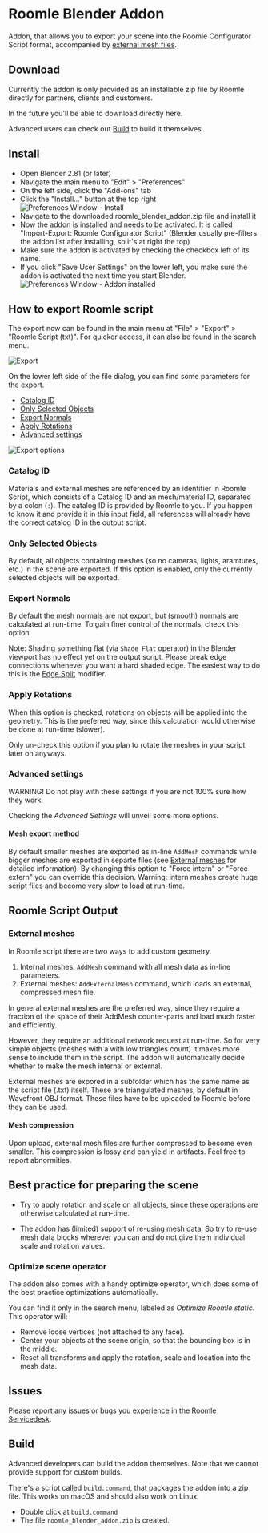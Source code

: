 # Roomle Blender Addon

Addon, that allows you to export your scene into the Roomle Configurator Script format, accompanied by [external mesh files](#external-meshes).

## Download

Currently the addon is only provided as an installable zip file by Roomle directly for partners, clients and customers.

In the future you'll be able to download directly here.

Advanced users can check out [Build](#build) to build it themselves.

## Install

- Open Blender 2.81 (or later)
- Navigate the main menu to "Edit" > "Preferences"
- On the left side, click the "Add-ons" tab
- Click the "Install…" button at the top right
![Preferences Window - Install](doc/images/01_prefs-install.png)
- Navigate to the downloaded roomle_blender_addon.zip file and install it
- Now the addon is installed and needs to be activated. It is called "Import-Export: Roomle Configurator Script" (Blender usually pre-filters the addon list after installing, so it's at right the top)
- Make sure the addon is activated by checking the checkbox left of its name.
- If you click "Save User Settings" on the lower left, you make sure the addon is activated the next time you start Blender.
![Preferences Window - Addon installed](doc/images/03_prefs-enable.png)

## How to export Roomle script

The export now can be found in the main menu at "File" > "Export" > "Roomle Script (txt)". For quicker access, it can also be found in the 
search menu.

![Export](doc/images/04_export.png)

On the lower left side of the file dialog, you can find some parameters for the export.
- [Catalog ID](#Catalog-ID)
- [Only Selected Objects](#Only-Selected-Objects)
- [Export Normals](#Export-Normals)
- [Apply Rotations](#Apply-Rotations)
- [Advanced settings](#Advanced-settings)

![Export options](doc/images/05_export-options.png)

### Catalog ID

Materials and external meshes are referenced by an identifier in Roomle Script, which consists of a Catalog ID and an mesh/material ID, separated by a colon (`:`). The catalog ID is provided by Roomle to you. If you happen to know it and provide it in this input field, all references will already have the correct catalog ID in the output script.

### Only Selected Objects

By default, all objects containing meshes (so no cameras, lights, aramtures, etc.) in the scene are exported. If this option is enabled, only the currently selected objects will be exported.

### Export Normals

By default the mesh normals are not export, but (smooth) normals are calculated at run-time. To gain finer control of the normals, check this option.

Note: Shading something flat (via `Shade Flat` operator) in the Blender viewport has no effect yet on the output script. Please break edge connections whenever you want a hard shaded edge. The easiest way to do this is the [Edge Split](https://docs.blender.org/manual/en/latest/modeling/modifiers/generate/edge_split.html)  modifier.

### Apply Rotations

When this option is checked, rotations on objects will be applied into the geometry. This is the preferred way, since this calculation would otherwise be done at run-time (slower).

Only un-check this option if you plan to rotate the meshes in your script later on anyways.

### Advanced settings

WARNING! Do not play with these settings if you are not 100% sure how they work.

Checking the *Advanced Settings* will unveil some more options.

#### Mesh export method

By default smaller meshes are exported as in-line `AddMesh` commands  while bigger meshes are exported in separte files (see [External meshes](#external-meshes) for detailed information).
By changing this option to "Force intern" or "Force extern" you can override this decision.
Warning: intern meshes create huge script files and become very slow to load at run-time.

## Roomle Script Output

### External meshes

In Roomle script there are two ways to add custom geometry.
1. Internal meshes: `AddMesh` command with all mesh data as in-line parameters.
2. External meshes: `AddExternalMesh` command, which loads an external, compressed mesh file.

In general external meshes are the preferred way, since they require a fraction of the space of their AddMesh counter-parts and load much faster and efficiently.

However, they require an additional network request at run-time. So for very simple objects (meshes with a with low triangles count) it makes more sense to include them in the script. The addon will automatically decide whether to make the mesh internal or external.

External meshes are expored in a subfolder which has the same name as the script file (.txt) itself. These are triangulated meshes, by default in Wavefront OBJ format. These files have to be uploaded to Roomle before they can be used.

#### Mesh compression

Upon upload, external mesh files are further compressed to become even smaller. This compression is lossy and can yield in artifacts. Feel free to report abnormities.

## Best practice for preparing the scene

- Try to apply rotation and scale on all objects, since these operations are otherwise calculated at run-time.

- The addon has (limited) support of re-using mesh data. So try to re-use mesh data blocks wherever you can and do not give them individual scale and rotation values. 

### Optimize scene operator

The addon also comes with a handy optimize operator, which does some of the best practice optimizations automatically.

You can find it only in the search menu, labeled as *Optimize Roomle static*. This operator will:
- Remove loose vertices (not attached to any face).
- Center your objects at the scene origin, so that the bounding box is in the middle.
- Reset all transforms and apply the rotation, scale and location into the mesh data.

## Issues

Please report any issues or bugs you experience in the [Roomle Servicedesk](https://servicedesk.roomle.com).

## Build

Advanced developers can build the addon themselves. Note that we cannot provide support for custom builds.

There's a script called `build.command`, that packages the addon into a zip file. This works on macOS and should also work on Linux.
- Double click at `build.command`
- The file `roomle_blender_addon.zip` is created.
